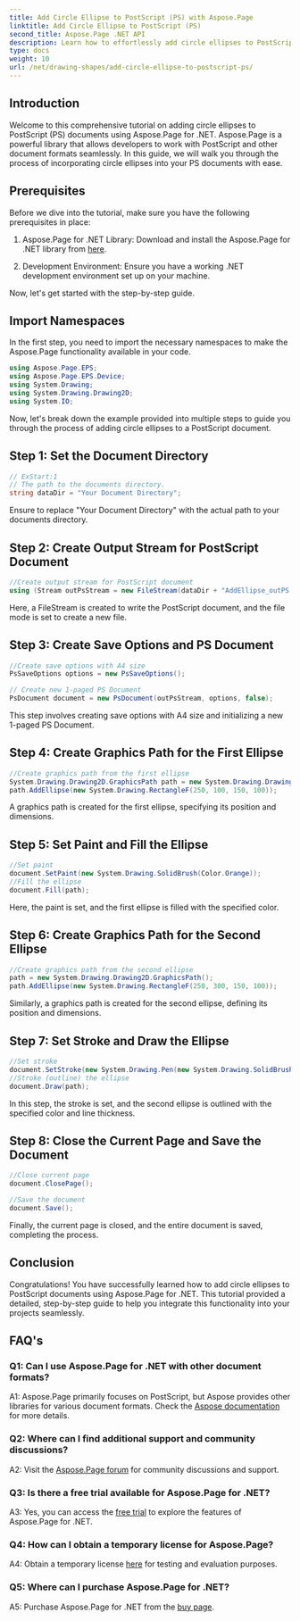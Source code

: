 ```yaml
---
title: Add Circle Ellipse to PostScript (PS) with Aspose.Page
linktitle: Add Circle Ellipse to PostScript (PS)
second_title: Aspose.Page .NET API
description: Learn how to effortlessly add circle ellipses to PostScript (PS) documents using Aspose.Page for .NET. Follow our step-by-step guide for seamless integration.
type: docs
weight: 10
url: /net/drawing-shapes/add-circle-ellipse-to-postscript-ps/
---
```

## Introduction

Welcome to this comprehensive tutorial on adding circle ellipses to PostScript (PS) documents using Aspose.Page for .NET. Aspose.Page is a powerful library that allows developers to work with PostScript and other document formats seamlessly. In this guide, we will walk you through the process of incorporating circle ellipses into your PS documents with ease.

## Prerequisites

Before we dive into the tutorial, make sure you have the following prerequisites in place:

1. Aspose.Page for .NET Library: Download and install the Aspose.Page for .NET library from [here](https://releases.aspose.com/page/net/).

2. Development Environment: Ensure you have a working .NET development environment set up on your machine.

Now, let's get started with the step-by-step guide.

## Import Namespaces

In the first step, you need to import the necessary namespaces to make the Aspose.Page functionality available in your code.

```csharp
using Aspose.Page.EPS;
using Aspose.Page.EPS.Device;
using System.Drawing;
using System.Drawing.Drawing2D;
using System.IO;
```

Now, let's break down the example provided into multiple steps to guide you through the process of adding circle ellipses to a PostScript document.

## Step 1: Set the Document Directory

```csharp
// ExStart:1
// The path to the documents directory.
string dataDir = "Your Document Directory";
```

Ensure to replace "Your Document Directory" with the actual path to your documents directory.

## Step 2: Create Output Stream for PostScript Document

```csharp
//Create output stream for PostScript document
using (Stream outPsStream = new FileStream(dataDir + "AddEllipse_outPS.ps", FileMode.Create))
```

Here, a FileStream is created to write the PostScript document, and the file mode is set to create a new file.

## Step 3: Create Save Options and PS Document

```csharp
//Create save options with A4 size
PsSaveOptions options = new PsSaveOptions();

// Create new 1-paged PS Document
PsDocument document = new PsDocument(outPsStream, options, false);
```

This step involves creating save options with A4 size and initializing a new 1-paged PS Document.

## Step 4: Create Graphics Path for the First Ellipse

```csharp
//Create graphics path from the first ellipse
System.Drawing.Drawing2D.GraphicsPath path = new System.Drawing.Drawing2D.GraphicsPath();
path.AddEllipse(new System.Drawing.RectangleF(250, 100, 150, 100));
```

A graphics path is created for the first ellipse, specifying its position and dimensions.

## Step 5: Set Paint and Fill the Ellipse

```csharp
//Set paint
document.SetPaint(new System.Drawing.SolidBrush(Color.Orange));
//Fill the ellipse
document.Fill(path);
```

Here, the paint is set, and the first ellipse is filled with the specified color.

## Step 6: Create Graphics Path for the Second Ellipse

```csharp
//Create graphics path from the second ellipse
path = new System.Drawing.Drawing2D.GraphicsPath();
path.AddEllipse(new System.Drawing.RectangleF(250, 300, 150, 100));
```

Similarly, a graphics path is created for the second ellipse, defining its position and dimensions.

## Step 7: Set Stroke and Draw the Ellipse

```csharp
//Set stroke
document.SetStroke(new System.Drawing.Pen(new System.Drawing.SolidBrush(Color.Red), 3));
//Stroke (outline) the ellipse
document.Draw(path);
```

In this step, the stroke is set, and the second ellipse is outlined with the specified color and line thickness.

## Step 8: Close the Current Page and Save the Document

```csharp
//Close current page
document.ClosePage();

//Save the document
document.Save();
```

Finally, the current page is closed, and the entire document is saved, completing the process.

## Conclusion

Congratulations! You have successfully learned how to add circle ellipses to PostScript documents using Aspose.Page for .NET. This tutorial provided a detailed, step-by-step guide to help you integrate this functionality into your projects seamlessly.

## FAQ's

### Q1: Can I use Aspose.Page for .NET with other document formats?

A1: Aspose.Page primarily focuses on PostScript, but Aspose provides other libraries for various document formats. Check the [Aspose documentation](https://reference.aspose.com/page/net/) for more details.

### Q2: Where can I find additional support and community discussions?

A2: Visit the [Aspose.Page forum](https://forum.aspose.com/c/page/39) for community discussions and support.

### Q3: Is there a free trial available for Aspose.Page for .NET?

A3: Yes, you can access the [free trial](https://releases.aspose.com/) to explore the features of Aspose.Page for .NET.

### Q4: How can I obtain a temporary license for Aspose.Page?

A4: Obtain a temporary license [here](https://purchase.aspose.com/temporary-license/) for testing and evaluation purposes.

### Q5: Where can I purchase Aspose.Page for .NET?

A5: Purchase Aspose.Page for .NET from the [buy page](https://purchase.aspose.com/buy).
